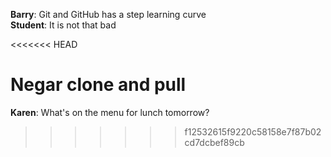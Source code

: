 **Barry**: Git and GitHub has a step learning curve  
**Student**: It is not that bad

<<<<<<< HEAD

**Negar** clone and pull 
=======
**Karen**: What's on the menu for lunch tomorrow?
>>>>>>> f12532615f9220c58158e7f87b02cd7dcbef89cb
